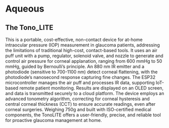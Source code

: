 # Aqueous

## The Tono_LITE 
This is a portable, cost-effective, non-contact device for at-home intraocular pressure (IOP)
measurement in glaucoma patients, addressing the limitations of traditional high-cost, contact-based tools.
It uses an air puff unit with a pump, regulator, solenoid valve, and nozzle to generate and control air
pressure for corneal applanation, ranging from 600 mmHg to 50 mmHg, guided by Bernoulli’s principle. An
880 nm IR emitter and a photodiode (sensitive to 700-1100 nm) detect corneal flattening, with the
photodiode’s nanosecond response capturing fine changes. The ESP32 microcontroller manages the air puff
and processes IR data, supporting IoT-based remote patient monitoring. Results are displayed on an OLED
screen, and data is transmitted securely to a cloud platform. The device employs an advanced tonometry
algorithm, correcting for corneal hysteresis and central corneal thickness (CCT) to ensure accurate readings,
even after corneal surgeries. Weighing 750g and built with ISO-certified medical components, the TonoLITE
offers a user-friendly, precise, and reliable tool for proactive glaucoma management at home.
